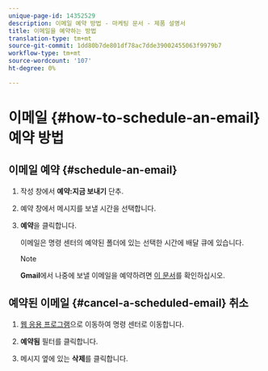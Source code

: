 ```yaml
---
unique-page-id: 14352529
description: 이메일 예약 방법 - 마케팅 문서 - 제품 설명서
title: 이메일을 예약하는 방법
translation-type: tm+mt
source-git-commit: 1dd80b7de801df78ac7dde39002455063f9979b7
workflow-type: tm+mt
source-wordcount: '107'
ht-degree: 0%

---
```



# 이메일 {#how-to-schedule-an-email} 예약 방법

## 이메일 예약 {#schedule-an-email}

1. 작성 창에서 **예약:지금 보내기** 단추.

1. 예약 창에서 메시지를 보낼 시간을 선택합니다.

1. **예약**&#x200B;을 클릭합니다.

   이메일은 명령 센터의 예약된 폴더에 있는 선택한 시간에 배달 큐에 있습니다.

   >[!NOTE]
   >
   >**Gmail**&#x200B;에서 나중에 보낼 이메일을 예약하려면 [이 문서](/help/marketo/product-docs/marketo-sales-connect/email-plugins/gmail/schedule-an-email-for-a-later-date.md)를 확인하십시오.

## 예약된 이메일 {#cancel-a-scheduled-email} 취소

1. [웹 응용 프로그램](https://toutapp.com/login)으로 이동하여 명령 센터로 이동합니다.

1. **예약됨** 필터를 클릭합니다.

1. 메시지 옆에 있는 **삭제**&#x200B;를 클릭합니다.
